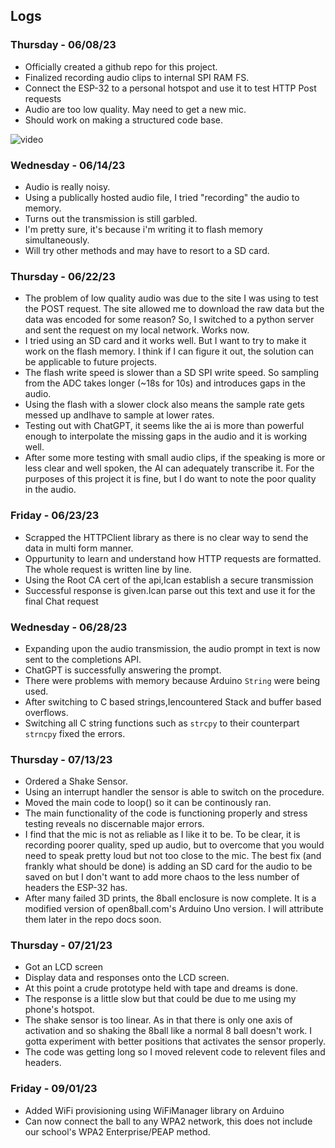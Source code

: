 ## **Logs**

### Thursday - 06/08/23
- Officially created a github repo for this project.
- Finalized recording audio clips to internal SPI RAM FS.
- Connect the ESP-32 to a personal hotspot and use it to test HTTP Post requests
- Audio are too low quality. May need to get a new mic.
- Should work on making a structured code base.

![video](https://github.com/MakerSpace-FRI-UTAustin/GPT-8ball/assets/55544605/a26528c3-20f4-483e-9b17-cfa84072ff38)


### Wednesday - 06/14/23
- Audio is really noisy.
- Using a publically hosted audio file, I tried "recording" the audio to memory.
- Turns out the transmission is still garbled. 
- I'm pretty sure, it's because i'm writing it to flash memory simultaneously.
- Will try other methods and may have to resort to a SD card. 

### Thursday - 06/22/23
- The problem of low quality audio was due to the site I was using to test the POST request. The site allowed me to download the raw data but the data was encoded for some reason? So, I switched to a python server and sent the request on my local network. Works now.
- I tried using an SD card and it works well. But I want to try to make it work on the flash memory. I think if I can figure it out, the solution can be applicable to future projects.
- The flash write speed is slower than a SD SPI write speed. So sampling from the ADC takes longer (~18s for 10s) and introduces gaps in the audio.
- Using the flash with a slower clock also means the sample rate gets messed up andIhave to sample at lower rates.
- Testing out with ChatGPT, it seems like the ai is more than powerful enough to interpolate the missing gaps in the audio and it is working well.
- After some more testing with small audio clips, if the speaking is more or less clear and well spoken, the AI can adequately transcribe it. For the purposes of this project it is fine, but I do want to note the poor quality in the audio.

### Friday - 06/23/23
- Scrapped the HTTPClient library as there is no clear way to send the data in multi form manner.
- Oppurtunity to learn and understand how HTTP requests are formatted. The whole request is written line by line.
- Using the Root CA cert of the api,Ican establish a secure transmission
- Successful response is given.Ican parse out this text and use it for the final Chat request

### Wednesday - 06/28/23
- Expanding upon the audio transmission, the audio prompt in text is now sent to the completions API.
- ChatGPT is successfully answering the prompt.
- There were problems with memory because Arduino `String` were being used.
- After switching to C based strings,Iencountered Stack and buffer based overflows.
- Switching all C string functions such as `strcpy` to their counterpart `strncpy` fixed the errors.

### Thursday - 07/13/23
- Ordered a Shake Sensor.
- Using an interrupt handler the sensor is able to switch on the procedure.
- Moved the main code to loop() so it can be continously ran.
- The main functionality of the code is functioning properly and stress testing reveals no discernable major errors.
- I find that the mic is not as reliable as I like it to be. To be clear, it is recording poorer quality, sped up audio, but to overcome that you would need to speak pretty loud but not too close to the mic. The best fix (and frankly what should be done) is adding an SD card for the audio to be saved on but I don't want to add more chaos to the less number of headers the ESP-32 has.
- After many failed 3D prints, the 8ball enclosure is now complete. It is a modified version of open8ball.com's Arduino Uno version. I will attribute them later in the repo docs soon.

### Thursday - 07/21/23
- Got an LCD screen
- Display data and responses onto the LCD screen.
- At this point a crude prototype held with tape and dreams is done.
- The response is a little slow but that could be due to me using my phone's hotspot.
- The shake sensor is too linear. As in that there is only one axis of activation and so shaking the 8ball like a normal 8 ball doesn't work. I gotta experiment with better positions that activates the sensor properly.
- The code was getting long so I moved relevent code to relevent files and headers.

### Friday - 09/01/23
- Added WiFi provisioning using WiFiManager library on Arduino
- Can now connect the ball to any WPA2 network, this does not include our school's WPA2 Enterprise/PEAP method.
